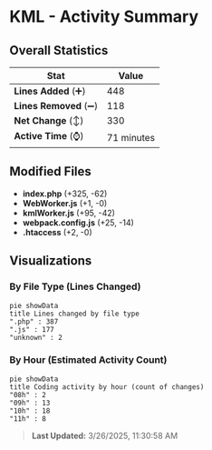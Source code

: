 # KML - Activity Summary 

## Overall Statistics

| Stat                   | Value                                                             |
| ---------------------- | ----------------------------------------------------------------- |
| **Lines Added** (➕)   | 448                                          |
| **Lines Removed** (➖) | 118                                        |
| **Net Change** (↕)    | 330                |
| **Active Time** (⌚)   | 71 minutes |


## Modified Files
- **index.php** (+325, -62)
- **WebWorker.js** (+1, -0)
- **kmlWorker.js** (+95, -42)
- **webpack.config.js** (+25, -14)
- **.htaccess** (+2, -0)

## Visualizations

### By File Type (Lines Changed)

```mermaid
pie showData
title Lines changed by file type
".php" : 387
".js" : 177
"unknown" : 2
```

### By Hour (Estimated Activity Count)

```mermaid
pie showData
title Coding activity by hour (count of changes)
"08h" : 2
"09h" : 13
"10h" : 18
"11h" : 8
```


> **Last Updated:** 3/26/2025, 11:30:58 AM